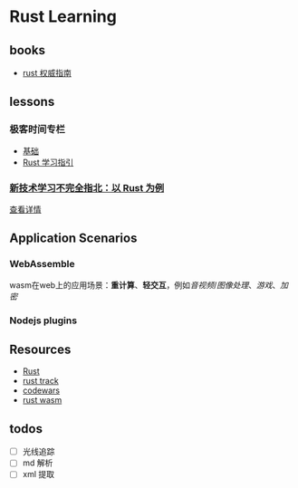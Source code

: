 # Rust Learning

## books

- [rust 权威指南](./rust权威指南/readme.md)

## lessons

### 极客时间专栏

- [基础](./geektime专栏/基础.md)
- [Rust 学习指引](./geektime专栏/Rust学习指引.md)

### [新技术学习不完全指北：以 Rust 为例](https://juejin.cn/post/6898953413250252814)

[查看详情](./blogs/新技术学习不完全指北：以Rust为例.md)

## Application Scenarios

### WebAssemble
wasm在web上的应用场景：**重计算**、**轻交互**，例如*音视频*/*图像处理*、*游戏*、*加密*
### Nodejs plugins

## Resources

- [Rust](https://www.rust-lang.org/learn)
- [rust track](https://exercism.org/tracks/rust)
- [codewars](https://www.codewars.com/dashboard)
- [rust wasm](https://www.rust-lang.org/what/wasm)

## todos

- [ ] 光线追踪
- [ ] md 解析
- [ ] xml 提取
